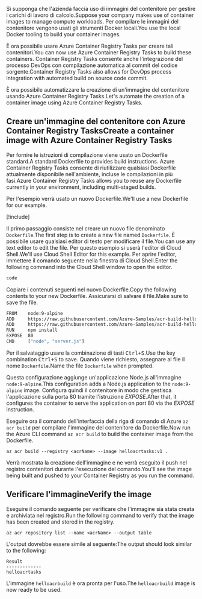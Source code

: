 <span data-ttu-id="acb13-101">Si supponga che l'azienda faccia uso di immagini del contenitore per gestire i carichi di lavoro di calcolo.</span><span class="sxs-lookup"><span data-stu-id="acb13-101">Suppose your company makes use of container images to manage compute workloads.</span></span> <span data-ttu-id="acb13-102">Per compilare le immagini del contenitore vengono usati gli strumenti Docker locali.</span><span class="sxs-lookup"><span data-stu-id="acb13-102">You use the local Docker tooling to build your container images.</span></span>

<span data-ttu-id="acb13-103">È ora possibile usare Azure Container Registry Tasks per creare tali contenitori.</span><span class="sxs-lookup"><span data-stu-id="acb13-103">You can now use Azure Container Registry Tasks to build these containers.</span></span> <span data-ttu-id="acb13-104">Container Registry Tasks consente anche l'integrazione del processo DevOps con compilazione automatica al commit del codice sorgente.</span><span class="sxs-lookup"><span data-stu-id="acb13-104">Container Registry Tasks also allows for DevOps process integration with automated build on source code commit.</span></span>

<span data-ttu-id="acb13-105">È ora possibile automatizzare la creazione di un'immagine del contenitore usando Azure Container Registry Tasks.</span><span class="sxs-lookup"><span data-stu-id="acb13-105">Let's automate the creation of a container image using Azure Container Registry Tasks.</span></span>

## <a name="create-a-container-image-with-azure-container-registry-tasks"></a><span data-ttu-id="acb13-106">Creare un'immagine del contenitore con Azure Container Registry Tasks</span><span class="sxs-lookup"><span data-stu-id="acb13-106">Create a container image with Azure Container Registry Tasks</span></span>

<span data-ttu-id="acb13-107">Per fornire le istruzioni di compilazione viene usato un Dockerfile standard.</span><span class="sxs-lookup"><span data-stu-id="acb13-107">A standard Dockerfile to provides build instructions.</span></span> <span data-ttu-id="acb13-108">Azure Container Registry Tasks consente di riutilizzare qualsiasi Dockerfile attualmente disponibile nell'ambiente, incluse le compilazioni in più fasi.</span><span class="sxs-lookup"><span data-stu-id="acb13-108">Azure Container Registry Tasks allows you to reuse any Dockerfile currently in your environment, including multi-staged builds.</span></span>

<span data-ttu-id="acb13-109">Per l'esempio verrà usato un nuovo Dockerfile.</span><span class="sxs-lookup"><span data-stu-id="acb13-109">We'll use a new Dockerfile for our example.</span></span>

<!-- Activate the sandbox -->
[!include[](../../../includes/azure-sandbox-activate.md)]

<span data-ttu-id="acb13-110">Il primo passaggio consiste nel creare un nuovo file denominato `Dockerfile`.</span><span class="sxs-lookup"><span data-stu-id="acb13-110">The first step is to create a new file named `Dockerfile`.</span></span> <span data-ttu-id="acb13-111">È possibile usare qualsiasi editor di testo per modificare il file.</span><span class="sxs-lookup"><span data-stu-id="acb13-111">You can use any text editor to edit the file.</span></span> <span data-ttu-id="acb13-112">Per questo esempio si userà l'editor di Cloud Shell.</span><span class="sxs-lookup"><span data-stu-id="acb13-112">We'll use Cloud Shell Editor for this example.</span></span> <span data-ttu-id="acb13-113">Per aprire l'editor, immettere il comando seguente nella finestra di Cloud Shell.</span><span class="sxs-lookup"><span data-stu-id="acb13-113">Enter the following command into the Cloud Shell window to open the editor.</span></span>

```bash
code
```

<span data-ttu-id="acb13-114">Copiare i contenuti seguenti nel nuovo Dockerfile.</span><span class="sxs-lookup"><span data-stu-id="acb13-114">Copy the following contents to your new Dockerfile.</span></span> <span data-ttu-id="acb13-115">Assicurarsi di salvare il file.</span><span class="sxs-lookup"><span data-stu-id="acb13-115">Make sure to save the file.</span></span>

```bash
FROM    node:9-alpine
ADD     https://raw.githubusercontent.com/Azure-Samples/acr-build-helloworld-node/master/package.json /
ADD     https://raw.githubusercontent.com/Azure-Samples/acr-build-helloworld-node/master/server.js /
RUN     npm install
EXPOSE  80
CMD     ["node", "server.js"]
```

<span data-ttu-id="acb13-116">Per il salvataggio usare la combinazione di tasti <kbd>Ctrl+S</kbd>.</span><span class="sxs-lookup"><span data-stu-id="acb13-116">Use the key combination <kbd>Ctrl+S</kbd> to save.</span></span> <span data-ttu-id="acb13-117">Quando viene richiesto, assegnare al file il nome `Dockerfile`.</span><span class="sxs-lookup"><span data-stu-id="acb13-117">Name the file `Dockerfile` when prompted.</span></span>

<span data-ttu-id="acb13-118">Questa configurazione aggiunge un'applicazione Node.js all'immagine `node:9-alpine`.</span><span class="sxs-lookup"><span data-stu-id="acb13-118">This configuration adds a Node.js application to the `node:9-alpine` image.</span></span> <span data-ttu-id="acb13-119">Configura quindi il contenitore in modo che gestisca l'applicazione sulla porta 80 tramite l'istruzione *EXPOSE*.</span><span class="sxs-lookup"><span data-stu-id="acb13-119">After that, it configures the container to serve the application on port 80 via the *EXPOSE* instruction.</span></span>

<span data-ttu-id="acb13-120">Eseguire ora il comando dell'interfaccia della riga di comando di Azure `az acr build` per compilare l'immagine del contenitore da Dockerfile.</span><span class="sxs-lookup"><span data-stu-id="acb13-120">Now run the Azure CLI command `az acr build` to build the container image from the Dockerfile.</span></span>

```azurecli
az acr build --registry <acrName> --image helloacrtasks:v1 .
```

<span data-ttu-id="acb13-121">Verrà mostrata la creazione dell'immagine e ne verrà eseguito il push nel registro contenitori durante l'esecuzione del comando.</span><span class="sxs-lookup"><span data-stu-id="acb13-121">You'll see the image being built and pushed to your Container Registry as you run the command.</span></span>

## <a name="verify-the-image"></a><span data-ttu-id="acb13-122">Verificare l'immagine</span><span class="sxs-lookup"><span data-stu-id="acb13-122">Verify the image</span></span>

<span data-ttu-id="acb13-123">Eseguire il comando seguente per verificare che l'immagine sia stata creata e archiviata nel registro.</span><span class="sxs-lookup"><span data-stu-id="acb13-123">Run the following command to verify that the image has been created and stored in the registry.</span></span>

```azurecli
az acr repository list --name <acrName> --output table
```

<span data-ttu-id="acb13-124">L'output dovrebbe essere simile al seguente:</span><span class="sxs-lookup"><span data-stu-id="acb13-124">The output should look similar to the following:</span></span>

```console
Result
-------------
helloacrtasks
```

<span data-ttu-id="acb13-125">L'immagine `helloacrbuild` è ora pronta per l'uso.</span><span class="sxs-lookup"><span data-stu-id="acb13-125">The `helloacrbuild` image is now ready to be used.</span></span>
